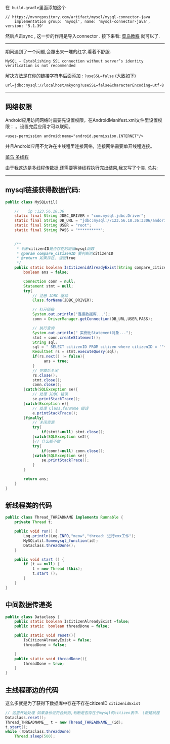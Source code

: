 
在` build.gradle`里面添加这个

```
// https://mvnrepository.com/artifact/mysql/mysql-connector-java
    implementation group: 'mysql', name: 'mysql-connector-java', version: '5.1.39'
```

然后点击sync , 这一步的作用是导入connector . 接下来看:
[菜鸟教程](https://www.runoob.com/java/java-mysql-connect.html)
就可以了.

---

期间遇到了一个问题,会蹦出来一堆的红字,看着不舒服.
```
MySQL – Establishing SSL connection without server’s identity verification is not recommended
```
解决方法是在你的链接字符串后面添加 : `?useSSL=false` 
(大致如下)
```
url=jdbc:mysql://localhost/mkyong?useSSL=false&characterEncoding=utf-8
```

---
## 网络权限

Android应用访问网络时需要先设置权限，在AndroidManifest.xml文件里设置权限：
。设置完后应用才可以联网。
```
<uses-permission android:name="android.permission.INTERNET"/>
```
并且Android应用不允许在主线程里连接网络，连接网络需要单开线程连接。

[菜鸟 多线程](https://www.runoob.com/java/java-multithreading.html)

由于我这边是多线程传数据,还需要等待线程执行完出结果,我又写了个类.
总共:

---
## mysql链接获得数据代码:

```java
public class MySQLutil{

    //    ip :123.56.18.36
    static final String JDBC_DRIVER = "com.mysql.jdbc.Driver";
    static final String DB_URL = "jdbc:mysql://123.56.18.36:3306/andorid-2020-spring?useSSL=false&serverTimezone=Asia/Shanghai&characterEncoding=utf-8";
    static final String USER = "root";
    static final String PASS = "**********";
    

    /**
     * 判断citizenID是否存在的链接mysql函数
     * @param compare_citizenID 要判断的citizenID
     * @return 如果存在, 返回true
     */
    public static boolean IsCitizenidAlreadyExist(String compare_citizenID) {
        boolean ans = false;

        Connection conn = null;
        Statement stmt = null;
        try{
            // 注册 JDBC 驱动
            Class.forName(JDBC_DRIVER);

            // 打开链接
            System.out.println("连接数据库...");
            conn = DriverManager.getConnection(DB_URL,USER,PASS);

            // 执行查询
            System.out.println(" 实例化Statement对象...");
            stmt = conn.createStatement();
            String sql;
            sql = " SELECT citizenID FROM citizen where citizenID = '"+ compare_citizenID +"'";
            ResultSet rs = stmt.executeQuery(sql);
            if(rs.next() != false){
                 ans = true;
            }
            // 完成后关闭
            rs.close();
            stmt.close();
            conn.close();
        }catch(SQLException se){
            // 处理 JDBC 错误
            se.printStackTrace();
        }catch(Exception e){
            // 处理 Class.forName 错误
            e.printStackTrace();
        }finally{
            // 关闭资源
            try{
                if(stmt!=null) stmt.close();
            }catch(SQLException se2){
            }// 什么都不做
            try{
                if(conn!=null) conn.close();
            }catch(SQLException se){
                se.printStackTrace();
            }
        }

        return ans;
    }
}
```

## 新线程类的代码

```java
public class Thread_THREADNAME implements Runnable {
    private Thread t;

    public void run() {
        Log.println(Log.INFO,"meow","thread: 进行xxx工作");
        MySQLutil.Somemysql_function(id);
        Dataclass.threadDone();
    }

    public void start () {
        if (t == null) {
            t = new Thread (this);
            t.start ();
        }
    }
}
```

## 中间数据传递类

```java
public class Dataclass {
    public static boolean IsCitizenAlreadyExist =false;
    public static  boolean threadDone = false;

    public static void reset(){
        IsCitizenAlreadyExist = false;
        threadDone = false;

    }
    public static void threadDone(){
        threadDone = true;
    }
}

```

## 主线程那边的代码

这么多就是为了获得下数据库中存在不存在citizenID `citizenidExist`

```java
// 这里开始处理 如果身份证符合规则,判断是否存在于mysql的citizen表中. (新建线程
Dataclass.reset();
Thread_THREADNAME__ t = new Thread_THREADNAME__(id);
t.start();
while (!Dataclass.threadDone)
    Thread.sleep(500);

```